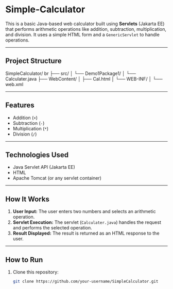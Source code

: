 # Simple-Calculator

This is a basic Java-based web calculator built using **Servlets** (Jakarta EE) that performs arithmetic operations like addition, subtraction, multiplication, and division. It uses a simple HTML form and a `GenericServlet` to handle operations.

---

## Project Structure
SimpleCalculator/ br
├── src/
│ └── Demo1Package1/
│ └── Calculater.java
├── WebContent/
│ ├── Cal.html
│ └── WEB-INF/
│ └── web.xml

---

##  Features

- Addition (`+`)
- Subtraction (`-`)
- Multiplication (`*`)
- Division (`/`)

---

##  Technologies Used

- Java Servlet API (Jakarta EE)
- HTML
- Apache Tomcat (or any servlet container)

---

## How It Works

1. **User Input:** The user enters two numbers and selects an arithmetic operation.
2. **Servlet Execution:** The servlet (`Calculater.java`) handles the request and performs the selected operation.
3. **Result Displayed:** The result is returned as an HTML response to the user.

---

## How to Run

1. Clone this repository:
   ```bash
   git clone https://github.com/your-username/SimpleCalculator.git
